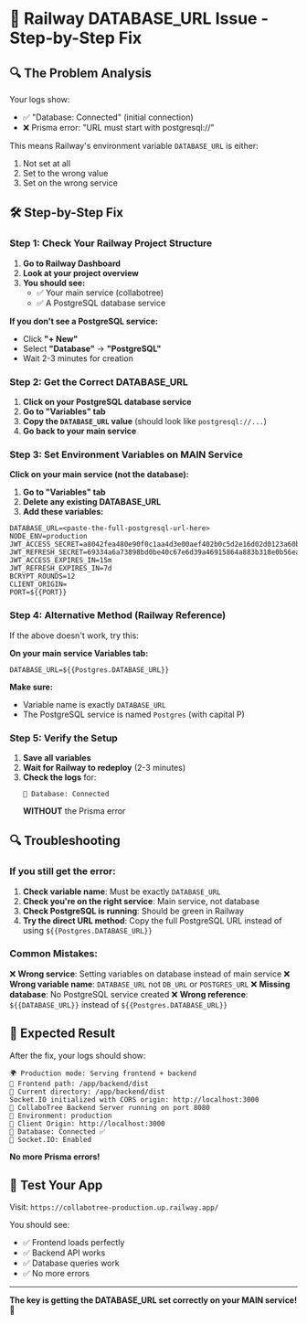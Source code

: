 # 🚨 Railway DATABASE_URL Issue - Step-by-Step Fix

## 🔍 The Problem Analysis

Your logs show:
- ✅ "Database: Connected" (initial connection)
- ❌ Prisma error: "URL must start with postgresql://"

This means Railway's environment variable `DATABASE_URL` is either:
1. Not set at all
2. Set to the wrong value
3. Set on the wrong service

## 🛠️ Step-by-Step Fix

### Step 1: Check Your Railway Project Structure

1. **Go to Railway Dashboard**
2. **Look at your project overview**
3. **You should see:**
   - ✅ Your main service (collabotree)
   - ✅ A PostgreSQL database service

**If you don't see a PostgreSQL service:**
- Click **"+ New"**
- Select **"Database"** → **"PostgreSQL"**
- Wait 2-3 minutes for creation

### Step 2: Get the Correct DATABASE_URL

1. **Click on your PostgreSQL database service**
2. **Go to "Variables" tab**
3. **Copy the `DATABASE_URL` value** (should look like `postgresql://...`)
4. **Go back to your main service**

### Step 3: Set Environment Variables on MAIN Service

**Click on your main service (not the database):**
1. **Go to "Variables" tab**
2. **Delete any existing DATABASE_URL**
3. **Add these variables:**

```env
DATABASE_URL=<paste-the-full-postgresql-url-here>
NODE_ENV=production
JWT_ACCESS_SECRET=a8042fea480e90f0c1aa4d3e00aef402b0c5d2e16d02d0123a60b29e38c19782
JWT_REFRESH_SECRET=69334a6a73898bd0be40c67e6d39a46915864a883b318e0b56eac00e96ddfd9e
JWT_ACCESS_EXPIRES_IN=15m
JWT_REFRESH_EXPIRES_IN=7d
BCRYPT_ROUNDS=12
CLIENT_ORIGIN=
PORT=${{PORT}}
```

### Step 4: Alternative Method (Railway Reference)

If the above doesn't work, try this:

**On your main service Variables tab:**
```env
DATABASE_URL=${{Postgres.DATABASE_URL}}
```

**Make sure:**
- Variable name is exactly `DATABASE_URL`
- The PostgreSQL service is named `Postgres` (with capital P)

### Step 5: Verify the Setup

1. **Save all variables**
2. **Wait for Railway to redeploy** (2-3 minutes)
3. **Check the logs** for:
   ```
   💾 Database: Connected
   ```
   **WITHOUT** the Prisma error

## 🔍 Troubleshooting

### If you still get the error:

1. **Check variable name**: Must be exactly `DATABASE_URL`
2. **Check you're on the right service**: Main service, not database
3. **Check PostgreSQL is running**: Should be green in Railway
4. **Try the direct URL method**: Copy the full PostgreSQL URL instead of using `${{Postgres.DATABASE_URL}}`

### Common Mistakes:

❌ **Wrong service**: Setting variables on database instead of main service
❌ **Wrong variable name**: `DATABASE_URL` not `DB_URL` or `POSTGRES_URL`
❌ **Missing database**: No PostgreSQL service created
❌ **Wrong reference**: `${{DATABASE_URL}}` instead of `${{Postgres.DATABASE_URL}}`

## 🎯 Expected Result

After the fix, your logs should show:
```
🌍 Production mode: Serving frontend + backend
📁 Frontend path: /app/backend/dist
📁 Current directory: /app/backend/dist
Socket.IO initialized with CORS origin: http://localhost:3000
🚀 CollaboTree Backend Server running on port 8080
📡 Environment: production
🔗 Client Origin: http://localhost:3000
💾 Database: Connected ✅
🔌 Socket.IO: Enabled
```

**No more Prisma errors!**

## 📱 Test Your App

Visit: `https://collabotree-production.up.railway.app/`

You should see:
- ✅ Frontend loads perfectly
- ✅ Backend API works
- ✅ Database queries work
- ✅ No more errors

---

**The key is getting the DATABASE_URL set correctly on your MAIN service!** 🎯





